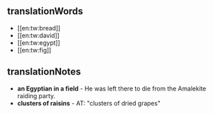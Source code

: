 ## translationWords

* [[en:tw:bread]]
* [[en:tw:david]]
* [[en:tw:egypt]]
* [[en:tw:fig]]

## translationNotes

* **an Egyptian in a field** - He was left there to die from the Amalekite raiding party.
* **clusters of raisins** - AT: "clusters of dried grapes"
